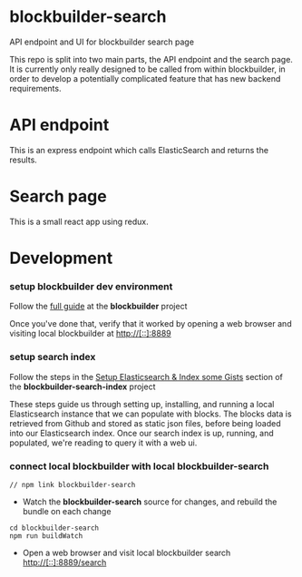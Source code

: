 # blockbuilder-search
API endpoint and UI for blockbuilder search page

This repo is split into two main parts, the API endpoint and the search page. It is currently only really designed
to be called from within blockbuilder, in order to develop a potentially complicated feature that has new backend requirements. 

# API endpoint
This is an express endpoint which calls ElasticSearch and returns the results.

# Search page
This is a small react app using redux.

# Development

### setup blockbuilder dev environment

Follow the [full guide](https://github.com/enjalot/blockbuilder/wiki/Development#development) at the **blockbuilder** project

Once you've done that, verify that it worked by opening a web browser and visiting local blockbuilder at [http://[::]:8889](http://[::]:8889)

### setup search index

Follow the steps in the [Setup Elasticsearch & Index some Gists](https://github.com/enjalot/blockbuilder-search-index#setup-elasticsearch--index-some-gists) section of the **blockbuilder-search-index** project

These steps guide us through setting up, installing, and running a local Elasticsearch instance that we can populate with blocks.  The blocks data is retrieved from Github and stored as static json files, before being loaded into our Elasticsearch index.  Once our search index is up, running, and populated, we're reading to query it with a web ui. 

### connect local blockbuilder with local blockbuilder-search

```
// npm link blockbuilder-search
```

- Watch the **blockbuilder-search** source for changes, and rebuild the bundle on each change

```
cd blockbuilder-search
npm run buildWatch
```

- Open a web browser and visit local blockbuilder search [http://[::]:8889/search](http://[::]:8889/search)